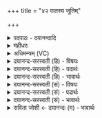 +++
title = "४२ वातस्य जूतिम्"

+++
<details><summary>पदपाठः - दयानन्दादि</summary>

वात॑स्य। जू॒तिम्। वरु॑णस्य। नाभि॑म्। अश्व॑म्। ज॒ज्ञा॒नम्। स॒रि॒रस्य॑। मध्ये॑। शिशु॑म्। न॒दीना॑म्। हरि॑म्। अद्रि॑बुध्न॒मित्यद्रि॑बुध्नम्। अग्ने॑। मा। हि॒ँसीः॒। प॒र॒मे। व्यो॑म॒न्निति॒ विऽओ॑मन्। ४२।
</details>

<details><summary>महीधरः</summary>

म० अश्वशिर ईशाने उपदधाति । हे अग्ने चित्याग्ने, त्वमश्वमिमं मा हिंसीः ज्वालया मा दह । कीदृशम् । वातस्य जूतिं जूतिर्गतिः प्रीतिर्वा । वायोर्गतिस्वरूपं वायुवच्छीघ्रगतिमित्यर्थः । वायोः प्रीतिं प्रेमपात्रं वरुणस्य नाभिं जलेशस्य नाभिमिव नाभिः अन्तरं यथा नरेण स्वनाभिर्वस्त्रावरणादिना पाल्यते मध्ये समुद्रे जज्ञानं जायमानम् । 'जन् जनने' ह्वादिः शानच् 'गमहन-'(पा० ६ । ४ । ९८ ) इत्युपधालोपः । अप्सुयोनिर्वा अश्वः' इति श्रुत्यन्तरात् । अतएव नदीनां शिशुं बालं नदीपतिः समुद्रः पिता अतएव नदीनां मातृत्वात्तच्छिशुम् । हरिं हरितवर्णं यद्वारूढं नरं हरतीति हरिस्तम् । अद्रिबुध्नमद्रिर्गिरिः बुघ्नं मूलं कारणं यासां ता अद्रिबुध्ना आपस्तज्जातमद्रिबुध्नम् अपत्य प्रत्ययलोपः । यद्वा बुध्नपदे नकार उपजनश्छान्दसः । अद्रिबुध्नमद्रिभिर्बुद्धं ज्ञातम् पथि तत्खुरैः क्षुण्णानद्रीन्पाषाणान्दृष्ट्वा नरैर्ज्ञातं यदत्राश्वो गत इति उत्कृष्टमित्यर्थः । परमे व्योमन् एषु लोकेषु निषीदन्तमिति शेषः । 'इमे वै लोकाः परमं व्योम' ( ७ । ५।२।१८) इति श्रुतेः । यद्वा विविधमोम अवनं रक्षणं परममुत्कृष्टं यद्व्योम नानोपद्रवेभ्यः पालनं तत्र स्थापितमिति शेषः ॥ ४२ ॥  
त्रिचत्वारिंशी।
</details>

<details><summary>अधिमन्त्रम् (VC)</summary>

- अग्निर्देवता
- विरूप ऋषिः
- निचृत्त्रिष्टुप्
- धैवतः
</details>

<details><summary>दयानन्द-सरस्वती (हि) - विषयः</summary>

फिर विद्वान् पुरुष को क्या करना चाहिये, यह विषय अगले मन्त्र में कहा है ॥
</details>

<details><summary>दयानन्द-सरस्वती (हि) - पदार्थः</summary>

पदार्थान्वयभाषाः -  हे (अग्ने) तेजस्विन् विद्वन् ! आप (परमे व्योमन्) सर्वव्याप्त उत्तम आकाश में (वातस्य) वायु के (मध्ये) मध्य में (जूतिम्) वेगरूप (अश्वम्) अश्व को (सरिरस्य) जलमय (वरुणस्य) उत्तम समुद्र के (नाभिम्) बन्धन को और (नदीनाम्) नदियों के प्रभाव से (जज्ञानम्) प्रकट हुए (शिशुम्) बालक के तुल्य वर्त्तमान (हरिम्) नील वर्णयुक्त (अद्रिबुध्नम्) सूक्ष्म मेघ को (मा) मत (हिंसीः) नष्ट कीजिये ॥४२ ॥
</details>

<details><summary>दयानन्द-सरस्वती (हि) - भावार्थः</summary>

भावार्थभाषाः -  इस मन्त्र में वाचकलुप्तोपमालङ्कार है। मनुष्यों को चाहिये कि प्रमाद को छोड़ के आकाश में वर्त्तमान वायु के वेग और वर्षा के प्रबन्धरूप मेघ का विनाश न करके अपनी-अपनी अवस्था को बढ़ावें ॥४२ ॥
</details>

<details><summary>दयानन्द-सरस्वती (सं) - विषयः</summary>

पुनस्तेन किं कार्य्यमित्याह ॥
</details>

<details><summary>दयानन्द-सरस्वती (सं) - पदार्थः</summary>

पदार्थान्वयभाषाः -  हे अग्ने विद्वस्त्वं परमे व्योमन् वातस्य मध्ये जूतिमश्वं सरिरस्य वरुणस्य नाभिं नदीनां जज्ञानं शिशुं बालमिव वर्त्तमानं हरिमद्रिबुध्नं मा हिंसीः ॥४२ ॥
</details>

<details><summary>दयानन्द-सरस्वती (सं) - भावार्थः</summary>

भावार्थभाषाः -  अत्र वाचकलुप्तोपमालङ्कारः। मनुष्यैः प्रमादेनावकाशे वर्त्तमानं वायुवेगं वृष्टिप्रबन्धं मेघमहत्वा जीवनं वर्धनीयम् ॥४२ ॥
</details>

<details><summary>सविता जोशी ← दयानन्दः (म) - भावार्थः</summary>

भावार्थभाषाः -  या मंत्रात वाचकलुप्तोपमालंकार आहे. माणसांनी प्रमाद करणे सोडून द्यावे. आकाशातील वायूचा वेग व वृष्टी करणारा मेघ याचा नाश न करता आपले आयुष्य वाढवावे.
</details>